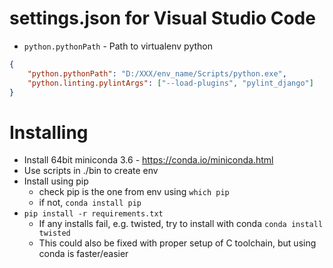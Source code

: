# settings.json for Visual Studio Code
- `python.pythonPath` - Path to virtualenv python
```json
{
    "python.pythonPath": "D:/XXX/env_name/Scripts/python.exe",
    "python.linting.pylintArgs": ["--load-plugins", "pylint_django"]
}
```

# Installing
- Install 64bit miniconda 3.6 - https://conda.io/miniconda.html
- Use scripts in ./bin to create env
- Install using pip
    - check pip is the one from env using `which pip`
    - if not, `conda install pip`
- `pip install -r requirements.txt`
    - If any installs fail, e.g. twisted, try to install with conda `conda install twisted`
    - This could also be fixed with proper setup of C toolchain, but using conda is faster/easier
